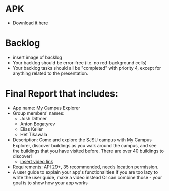 # APK
- Download it [here](link.to.google.drive.final.build)
# Backlog
- insert image of backlog
- Your backlog should be error-free (i.e. no red-background cells)
- Your backlog tasks should all be "completed" with priority 4, except for anything related to the presentation.
# Final Report that includes:
- App name: My Campus Explorer
- Group members' names:
    * Josh Dittmer
    * Anton Bogatyrev
    * Elias Keller
    * Het Tikawala
- Description: Come and explore the SJSU campus with My Campus Explorer, discover buildings as you walk
    around the campus, and see the buildings that you have visited before. There are over 40 buildings to discover!
    * [insert video link](link.to.google.drive.video)
- Requirements: API 29+, 35 recommended, needs location permission.
- A user guide to explain your app's functionalities If you are too lazy to write the user guide, make a video instead Or can combine those - your goal is to show how your app works

